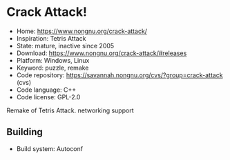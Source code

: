 # Crack Attack!

- Home: https://www.nongnu.org/crack-attack/
- Inspiration: Tetris Attack
- State: mature, inactive since 2005
- Download: https://www.nongnu.org/crack-attack/#releases
- Platform: Windows, Linux
- Keyword: puzzle, remake
- Code repository: https://savannah.nongnu.org/cvs/?group=crack-attack (cvs)
- Code language: C++
- Code license: GPL-2.0

Remake of Tetris Attack.
networking support

## Building

- Build system: Autoconf
